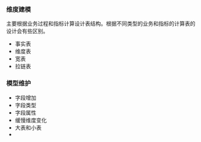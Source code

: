 ### 维度建模
主要根据业务过程和指标计算设计表结构。根据不同类型的业务和指标的计算表的设计会有些区别。

* 事实表
* 维度表
* 宽表
* 拉链表

### 模型维护
* 字段增加
* 字段类型
* 字段属性
* 缓慢维度变化
* 大表和小表
* 